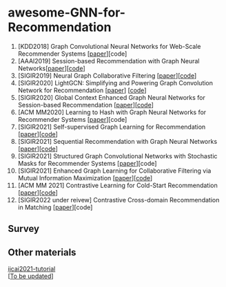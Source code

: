 # awesome-GNN-for-Recommendation
1. \[KDD2018\] Graph Convolutional Neural Networks for Web-Scale
Recommender Systems \[[paper](https://arxiv.org/pdf/1806.01973.pdf)\]\[code\] <br>
2. \[AAAI2019\] Session-based Recommendation with Graph Neural Networks\[[paper](https://arxiv.org/abs/1811.00855)\]\[[code](https://github.com/CRIPAC-DIG/SR-GNN?utm_source=catalyzex.com)\]<br>
3. \[SIGIR2019\] Neural Graph Collaborative Filtering \[[paper](https://arxiv.org/abs/1905.08108)\]\[[code](https://github.com/xiangwang1223/neural_graph_collaborative_filtering?utm_source=catalyzex.com)\] <br>
4. \[SIGIR2020\] LightGCN: Simplifying and Powering Graph Convolution Network for Recommendation [[paper](https://arxiv.org/abs/2002.02126)\] \[[code](https://github.com/gusye1234/LightGCN-PyTorch?utm_source=catalyzex.com)\] <br>
5. \[SIGIR2020\] Global Context Enhanced Graph Neural Networks for Session-based Recommendation \[[paper](https://arxiv.org/abs/2106.05081)\]\[[code](https://github.com/CCIIPLab/GCE-GNN)\] <br>
6. \[ACM MM2020\] Learning to Hash with Graph Neural Networks for Recommender Systems \[[paper](https://arxiv.org/abs/2003.01917)\]\[code\]<br>
7. \[SIGIR2021\] Self-supervised Graph Learning for Recommendation \[[paper](https://arxiv.org/abs/2010.10783)\]\[[code](https://github.com/wujcan/SGL)\]<br>
8. \[SIGIR2021\] Sequential Recommendation with Graph Neural Networks \[[paper](https://arxiv.org/abs/2106.14226)\]\[[code](https://github.com/tsinghua-fib-lab/SIGIR21-SURGE)\]<br>
9. \[SIGIR2021\] Structured Graph Convolutional Networks with Stochastic Masks for Recommender Systems \[[paper](https://openreview.net/forum?id=JlpEzYRuPil)\]\[code\] <br>
10. \[SIGIR2021\] Enhanced Graph Learning for Collaborative Filtering via Mutual Information Maximization \[[paper](http://le-wu.com/files/Publications/CONFERENCES/SIGIR2021-yang.pdf)\]\[[code](https://github.com/yimutianyang/SIGIR2021-EGLN)\]<br>
11. \[ACM MM 2021\] Contrastive Learning for Cold-Start Recommendation \[[paper](https://arxiv.org/abs/2107.05315)\]\[[code](https://github.com/weiyinwei/CLCRec)\] <br>
12. \[SIGIR2022 under reivew\] Contrastive Cross-domain Recommendation in Matching \[[paper](https://arxiv.org/pdf/2112.00999.pdf)\]\[code\] <br>

## Survey

## Other materials
[ijcai2021-tutorial](https://advanced-recommender-systems.github.io/ijcai2021-tutorial/) <br>
\[[To be updated]()\]
